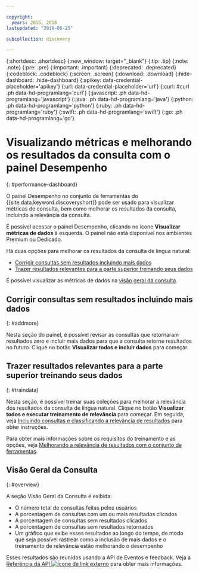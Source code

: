 ```yaml
---

copyright:
  years: 2015, 2018
lastupdated: "2018-06-25"

subcollection: discovery

---
```


{:shortdesc: .shortdesc}
{:new_window: target="_blank"}
{:tip: .tip}
{:note: .note}
{:pre: .pre}
{:important: .important}
{:deprecated: .deprecated}
{:codeblock: .codeblock}
{:screen: .screen}
{:download: .download}
{:hide-dashboard: .hide-dashboard}
{:apikey: data-credential-placeholder='apikey'} 
{:url: data-credential-placeholder='url'}
{:curl: #curl .ph data-hd-programlang='curl'}
{:javascript: .ph data-hd-programlang='javascript'}
{:java: .ph data-hd-programlang='java'}
{:python: .ph data-hd-programlang='python'}
{:ruby: .ph data-hd-programlang='ruby'}
{:swift: .ph data-hd-programlang='swift'}
{:go: .ph data-hd-programlang='go'}

# Visualizando métricas e melhorando os resultados da consulta com o painel Desempenho
{: #performance-dashboard}

O painel Desempenho no conjunto de ferramentas do {{site.data.keyword.discoveryshort}} pode ser usado para visualizar métricas de consulta, bem como melhorar os resultados da consulta, incluindo a relevância da consulta.

É possível acessar o painel Desempenho, clicando no ícone **Visualizar métricas de dados** à esquerda. O painel não está disponível nos ambientes Premium ou Dedicado.

Há duas opções para melhorar os resultados da consulta de língua natural:
- [Corrigir consultas sem resultados incluindo mais dados](/docs/services/discovery?topic=discovery-performance-dashboard#addmore)
- [Trazer resultados relevantes para a parte superior treinando seus dados](/docs/services/discovery?topic=discovery-performance-dashboard#traindata)

É possível visualizar as métricas de dados na [visão geral da consulta](/docs/services/discovery?topic=discovery-performance-dashboard#overview). 

## Corrigir consultas sem resultados incluindo mais dados
{: #addmore}

Nesta seção do painel, é possível revisar as consultas que retornaram resultados zero e incluir mais dados para que a consulta retorne resultados no futuro. Clique no botão **Visualizar todos e incluir dados** para começar. 

## Trazer resultados relevantes para a parte superior treinando seus dados
{: #traindata}

Nesta seção, é possível treinar suas coleções para melhorar a relevância dos resultados da consulta de língua natural. Clique no botão **Visualizar todos e executar treinamento de relevância** para começar. Em seguida, veja [Incluindo consultas e classificando a relevância de resultados](/docs/services/discovery?topic=discovery-improving-result-relevance-with-the-tooling#results) para obter instruções.

Para obter mais informações sobre os requisitos do treinamento e as opções, veja [Melhorando a relevância de resultados com o conjunto de ferramentas](/docs/services/discovery?topic=discovery-improving-result-relevance-with-the-tooling#improving-result-relevance-with-the-tooling).

## Visão Geral da Consulta
{: #overview}

A seção Visão Geral da Consulta é exibida:
- O número total de consultas feitas pelos usuários
- A porcentagem de consultas com um ou mais resultados clicados
- A porcentagem de consultas sem resultados clicados
- A porcentagem de consultas sem resultados retornados
- Um gráfico que exibe esses resultados ao longo do tempo, de modo que seja possível rastrear como a inclusão de mais dados e o treinamento de relevância estão melhorando o desempenho

Esses resultados são reunidos usando a API de Eventos e feedback. Veja a [Referência da API ![Ícone de link externo](../../icons/launch-glyph.svg "Ícone de link externo")](https://{DomainName}/apidocs/discovery#create-event) para obter mais informações.
